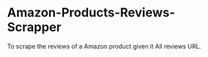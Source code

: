 # Amazon-Products-Reviews-Scrapper
To scrape the reviews of a Amazon product given it All reviews URL.
